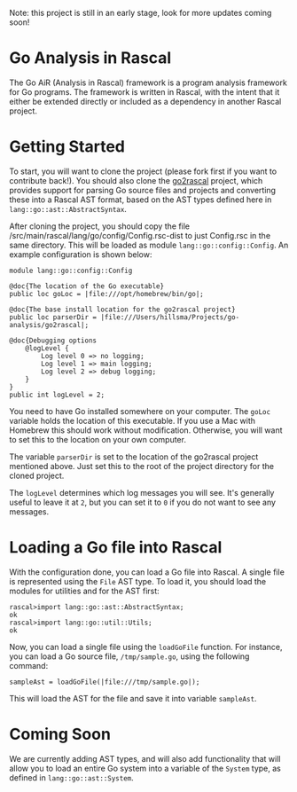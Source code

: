 Note: this project is still in an early stage, look for more updates coming soon!

# Go Analysis in Rascal

The Go AiR (Analysis in Rascal) framework is a program analysis framework for Go programs. The framework is written in Rascal, with the intent that it either be extended directly or included as a dependency in another Rascal project.

# Getting Started

To start, you will want to clone the project (please fork first if you want to contribute back!). You should also clone the [go2rascal](https://github.com/PLSE-Lab/go2rascal) project, which provides support for parsing Go source files and projects and converting these into a Rascal AST format, based on the AST types defined here in `lang::go::ast::AbstractSyntax`.

After cloning the project, you should copy the file /src/main/rascal/lang/go/config/Config.rsc-dist to just Config.rsc in the same directory. This will be loaded as module `lang::go::config::Config`. An example configuration is shown below:

```
module lang::go::config::Config

@doc{The location of the Go executable}
public loc goLoc = |file:///opt/homebrew/bin/go|;

@doc{The base install location for the go2rascal project}
public loc parserDir = |file:///Users/hillsma/Projects/go-analysis/go2rascal|;

@doc{Debugging options
	@logLevel {
		Log level 0 => no logging;
		Log level 1 => main logging;
		Log level 2 => debug logging;
	}
}
public int logLevel = 2;
```

You need to have Go installed somewhere on your computer. The `goLoc` variable holds the location of this executable. If you use a Mac with Homebrew this should work without modification. Otherwise, you will want to set this to the location on your own computer.

The variable `parserDir` is set to the location of the go2rascal project mentioned above. Just set this to the root of the project directory for the cloned project.

The `logLevel` determines which log messages you will see. It's generally useful to leave it at `2`, but you can set it to `0` if you do not want to see any messages.

# Loading a Go file into Rascal

With the configuration done, you can load a Go file into Rascal. A single file is represented using the `File` AST type. To load it, you should load the modules for utilities and for the AST first:

```
rascal>import lang::go::ast::AbstractSyntax;
ok
rascal>import lang::go::util::Utils;
ok
```

Now, you can load a single file using the `loadGoFile` function. For instance, you can load a Go source file, `/tmp/sample.go`, using the following command:

```
sampleAst = loadGoFile(|file:///tmp/sample.go|);
```

This will load the AST for the file and save it into variable `sampleAst`.

# Coming Soon

We are currently adding AST types, and will also add functionality that will allow you to load an entire Go system into a variable of the `System` type, as defined in `lang::go::ast::System`.
